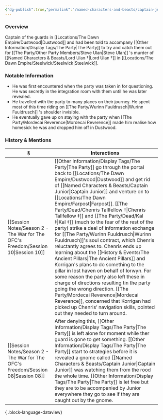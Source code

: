 ```yaml
---
{"dg-publish":true,"permalink":"/named-characters-and-beasts/captain-junior/","tags":["NPC"],"updated":"2025-08-11T11:53:31.964+01:00"}
---
```



### Overview
Captain of the guards in [[Locations/The Dawn Empire/Dustwood\|Dustwood]] and had been told to accompany [[Other Information/Display Tags/The Party\|The Party]] to try and catch them out for [[The Party/Other Party Members/Steve Ulan\|Steve Ulan]] 's murder of [[Named Characters & Beasts/Lord Ulan †\|Lord Ulan †]] in [[Locations/The Dawn Empire/Steelwick/Steelwick\|Steelwick]].

### Notable Information 
- He was first encountered when the party was taken in for questioning. He was secretly in the integration room with them until he was later revealed.
- He travelled with the party to many places on their journey. He spent most of this time riding on [[The Party/Wurinn Fuuldrusch\|Wurinn Fuuldrusch]] 's shoulder invisible.
- He eventually gave up on staying with the party when [[The Party/Mordecai Reverence\|Mordecai Reverence]] made him realise how homesick he was and dropped him off in Dustwood.

### History & Mentions
| §                                                                                    | Interactions                                                                                                                                                                                                                                                                                                                                                                                                                                                                                                                                                                                                                                                                                                                               |
| ------------------------------------------------------------------------------------ | ------------------------------------------------------------------------------------------------------------------------------------------------------------------------------------------------------------------------------------------------------------------------------------------------------------------------------------------------------------------------------------------------------------------------------------------------------------------------------------------------------------------------------------------------------------------------------------------------------------------------------------------------------------------------------------------------------------------------------------------ |
| [[Session Notes/Season 2 - The War for The OFC's Freedom/Session 10\|Session 10]] | [[Other Information/Display Tags/The Party\|The Party]] go through the portal back to [[Locations/The Dawn Empire/Dustwood\|Dustwood]] and get rid of [[Named Characters & Beasts/Captain Junior\|Captain Junior]] and venture on to [[Locations/The Dawn Empire/Farpost\|Farpost]]. [[The Party/Dead/Chenris Tallfellow ‡\|Chenris Tallfellow ‡]] and [[The Party/Dead/Kal ‡\|Kal ‡]] (much to the fear of the rest of the party) strike a deal of information exchange for [[The Party/Wurinn Fuuldrusch\|Wurinn Fuuldrusch]]'s soul contract, which Chenris reluctantly agrees to. Chenris ends up learning about the [[History & Events/The Ancient Pillars\|The Ancient Pillars]] and Korrigan's plans to do something to the pillar in lost haven on behalf of lorwyn. For some reason the party also left these in charge of directions resulting tin the party going the wrong direction. [[The Party/Mordecai Reverence\|Mordecai Reverence]], concerned that Korrigan had picked up Chenris’ navigation skills, pointed out they needed to turn around. |
| [[Session Notes/Season 2 - The War for The OFC's Freedom/Session 08\|Session 08]] | After denying this, [[Other Information/Display Tags/The Party\|The Party]] is left alone for moment while ther guard is gone to get something. [[Other Information/Display Tags/The Party\|The Party]] start to strategies before it is revealed a gnome called [[Named Characters & Beasts/Captain Junior\|Captain Junior]] was watching them from the rood the whole time. [[Other Information/Display Tags/The Party\|The Party]] is let free but they are to be accompanied by Junior everywhere they go to see if they are caught out by the gnome.                                                                                                                                                                                                                                                                                                                                                          |

{ .block-language-dataview}
